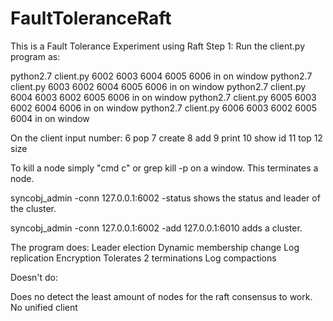 # FaultToleranceRaft
This is a Fault Tolerance Experiment using Raft
Step 1: Run the client.py program as:

python2.7 client.py 6002 6003 6004 6005 6006 in on window
python2.7 client.py 6003 6002 6004 6005 6006 in on window
python2.7 client.py 6004 6003 6002 6005 6006 in on window
python2.7 client.py 6005 6003 6002 6004 6006 in on window
python2.7 client.py 6006 6003 6002 6005 6004 in on window




On the client input number:
6 pop 
7 create 
8 add
9 print
10 show id
11 top
12 size



To kill a node simply "cmd c" or grep kill -p on a window.  This terminates a node.


syncobj_admin -conn 127.0.0.1:6002 -status shows the status and leader of the cluster.

syncobj_admin -conn 127.0.0.1:6002 -add 127.0.0.1:6010 adds a cluster.


The program does:
Leader election
Dynamic membership change
Log replication
Encryption
Tolerates 2 terminations
Log compactions

Doesn't do:

Does no detect the least amount of nodes for the raft consensus to work.
No unified client




